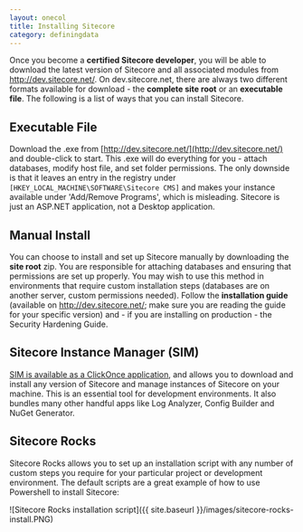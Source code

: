 ```yaml
---
layout: onecol
title: Installing Sitecore
category: definingdata
---
```


Once you become a **certified Sitecore developer**, you will be able to download the latest version of Sitecore and all associated modules from http://dev.sitecore.net/. On dev.sitecore.net, there are always two different formats available for download - the **complete site root** or an **executable file**. The following is a list of ways that you can install Sitecore.

## Executable File

Download the .exe from [http://dev.sitecore.net/](http://dev.sitecore.net/) and double-click to start. This .exe will do everything for you - attach databases, modify host file, and set folder permissions. The only downside is that it leaves an entry in the registry under ```[HKEY_LOCAL_MACHINE\SOFTWARE\Sitecore CMS]``` and makes your instance available under 'Add/Remove Programs', which is misleading. Sitecore is just an ASP.NET application, not a Desktop application.

## Manual Install

You can choose to install and set up Sitecore manually by downloading the **site root** zip. You are responsible for attaching databases and ensuring that permissions are set up properly. You may wish to use this method in environments that require custom installation steps (databases are on another server, custom permissions needed). Follow the **installation guide** (available on http://dev.sitecore.net/; make sure you are reading the guide for your specific version) and - if you are installing on production - the Security Hardening Guide.

## Sitecore Instance Manager (SIM)

[SIM is available as a ClickOnce application](http://dl.sitecore.net/updater/sim/), and allows you to download and install any version of Sitecore and manage instances of Sitecore on your machine. This is an essential tool for development environments. It also bundles many other handful apps like Log Analyzer, Config Builder and NuGet Generator.

## Sitecore Rocks

Sitecore Rocks allows you to set up an installation script with any number of custom steps you require for your particular project or development environment. The default scripts are a great example of how to use Powershell to install Sitecore:

![Sitecore Rocks installation script]({{ site.baseurl }}/images/sitecore-rocks-install.PNG) 
